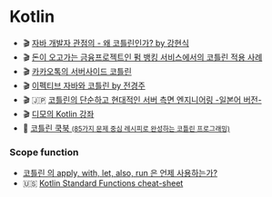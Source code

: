 # Kotlin
- 🎬 [자바 개발자 관점의 - 왜 코틀린인가? by 강현식](https://youtu.be/HhifPEExguA)
- 🎬 [돈이 오고가는 금융프로젝트인 펌 뱅킹 서비스에서의 코틀린 적용 사례](https://mk-v1.kakaocdn.net/dn/if-kakao/conf2019/conf_video_2019/1_103_04_m1.mp4)
- 🎬 [카카오톡의 서버사이드 코틀린](https://tv.kakao.com/channel/3150758/cliplink/391419295)
- 🎬 [이펙티브 자바와 코틀린 by 전경주](https://youtu.be/QIRJKIDLZgU)
- 🎬 🇯🇵 [코틀린의 단순하고 현대적인 서버 측면 엔지니어링 -일본어 버전-](https://youtu.be/bH1PTncifBk)
- 🎬 [디모의 Kotlin 강좌](https://www.youtube.com/watch?v=8RIsukgeUVw&list=PLQdnHjXZyYadiw5aV3p6DwUdXV2bZuhlN)
- 📖 [코틀린 쿡북 <small>(85가지 문제 중심 레시피로 완성하는 코틀린 프로그래밍)</small>](https://ridibooks.com/books/3649000014)

### Scope function
- [코틀린 의 apply, with, let, also, run 은 언제 사용하는가?](https://medium.com/@limgyumin/%EC%BD%94%ED%8B%80%EB%A6%B0-%EC%9D%98-apply-with-let-also-run-%EC%9D%80-%EC%96%B8%EC%A0%9C-%EC%82%AC%EC%9A%A9%ED%95%98%EB%8A%94%EA%B0%80-4a517292df29)
- 🇺🇸 [Kotlin Standard Functions cheat-sheet](https://medium.com/androiddevelopers/kotlin-standard-functions-cheat-sheet-27f032dd4326)